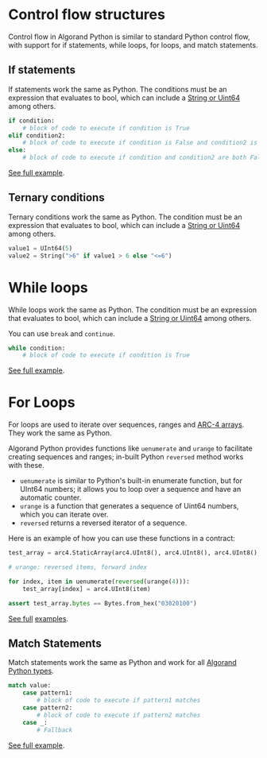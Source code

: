 # Control flow structures

Control flow in Algorand Python is similar to standard Python control flow, with support for if statements, while loops, for loops, and match statements.

## If statements

If statements work the same as Python. The conditions must be an expression that evaluates to bool, which can include a [String or Uint64](./lg-types.md) among others.

```python
if condition:
    # block of code to execute if condition is True
elif condition2:
    # block of code to execute if condition is False and condition2 is True
else:
    # block of code to execute if condition and condition2 are both False
```

[See full example](https://github.com/algorandfoundation/puya/blob/main/test_cases/simplish/contract.py).

## Ternary conditions

Ternary conditions work the same as Python. The condition must be an expression that evaluates to bool, which can include a [String or Uint64](./lg-types.md) among others.

```python
value1 = UInt64(5)
value2 = String(">6" if value1 > 6 else "<=6")
```

# While loops

While loops work the same as Python. The condition must be an expression that evaluates to bool, which can include a [String or Uint64](./lg-types.md) among others.

You can use `break` and `continue`.

```python
while condition:
    # block of code to execute if condition is True
```

[See full example](https://github.com/algorandfoundation/puya/blob/main/test_cases/unssa/contract.py#L32-L83).

# For Loops

For loops are used to iterate over sequences, ranges and [ARC-4 arrays](./lg-arc4.md). They work the same as Python.

Algorand Python provides functions like `uenumerate` and `urange` to facilitate creating sequences and ranges; in-built Python `reversed` method works with these.

-   `uenumerate` is similar to Python's built-in enumerate function, but for UInt64 numbers; it allows you to loop over a sequence and have an automatic counter.
-   `urange` is a function that generates a sequence of Uint64 numbers, which you can iterate over.
-   `reversed` returns a reversed iterator of a sequence.

Here is an example of how you can use these functions in a contract:

```python
test_array = arc4.StaticArray(arc4.UInt8(), arc4.UInt8(), arc4.UInt8(), arc4.UInt8())

# urange: reversed items, forward index

for index, item in uenumerate(reversed(urange(4))):
    test_array[index] = arc4.UInt8(item)

assert test_array.bytes == Bytes.from_hex("03020100")
```

[See full](https://github.com/algorandfoundation/puya/blob/main/test_cases/reversed_iteration/contract.py) [examples](https://github.com/algorandfoundation/puya/blob/main/test_cases/nested_loops/contract.py).

## Match Statements

Match statements work the same as Python and work for all [Algorand Python types](./lg-types.md).

```python
match value:
    case pattern1:
        # block of code to execute if pattern1 matches
    case pattern2:
        # block of code to execute if pattern2 matches
    case _:
        # Fallback
```

[See full example](https://github.com/algorandfoundation/puya/blob/main/test_cases/match/contract.py).
